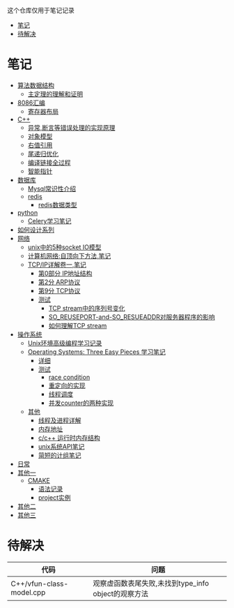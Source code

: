 这个仓库仅用于笔记记录
<!-- TOC -->

- [笔记](#笔记)
- [待解决](#待解决)

<!-- /TOC -->

# 笔记
* [算法数据结构](./algorithms-datastructure)  
   * [主定理的理解和证明](主定理的理解和证明.md)  
* [8086汇编](./assembly-8086)  
    * [寄存器布局](./assembly-8086/registers.md)
* [C++](./C++)  
    * [异常,断言等错误处理的实现原理](./C++/assert-exception-panic-recover)  
    * [对象模型](./C++/class)  
    * [右值引用](./C++/rvalue)
    * [尾递归优化](./C++/tail-recuresion.md)
    * [编译链接全过程](./C++/whats-compile-and-link.md)
    * [智能指针](./C++/智能指针.md)
* [数据库](./database)
    * [Mysql常识性介绍](./database/intro-to-database.md)
    * [redis](./redis)  
        * [redis数据类型](./redis/redis-type.md)
* [python](./python)
    * [Celery学习笔记](./python/understand-and-use-celery.md)
* [如何设计系列](./how-to-design)
* [网络](./netowrk)
    * [unix中的5种socket IO模型](./netowrk/socket-io-model-in-unix.md)
    * [计算机网络:自顶向下方法,笔记](./network/cecs572)
    * [TCP/IP详解卷一,笔记](./netowrk/TCP-IP-Illustrated-V1)
        * [第0部分 IP地址结构](./netowrk/TCP-IP-Illustrated-V1/0-structure-of-IP-address.md)
        * [第2分 ARP协议](./netowrk/TCP-IP-Illustrated-V1/2-address-resolve-protocol.md)
        * [第9分 TCP协议](./netowrk/TCP-IP-Illustrated-V1/9-master-tcp.md)
        * [测试](./netowrk/TCP-IP-Illustrated-V1/tests)  
            * [TCP stream中的序列号变化](./netowrk/TCP-IP-Illustrated-V1/tests/seq-num-during-tcp-stream)
            * [SO_REUSEPORT-and-SO_RESUEADDR对服务器程序的影响](./netowrk/TCP-IP-Illustrated-V1/tests/SO_REUSEPORT-and-SO_RESUEADDR)
            * [如何理解TCP stream](./netowrk/TCP-IP-Illustrated-V1/tests/understand-stream-of-tcp/README.md)
* [操作系统](oprating-system)
    * [Unix环境高级编程学习记录](./oprating-system/APUE)
    * [Operating Systems: Three Easy Pieces 学习笔记](./oprating-system/OSTEP)
        * [详细](./oprating-system/OSTEP/README.md)
        * [测试](./oprating-system/OSTEP/examples)
            * [race condition](./oprating-system/OSTEP/examples/data-race/README.md)
            * [重定向的实现](./oprating-system/OSTEP/examples/data-race/how_to_redirect.cpp)
            * [线程调度](./oprating-system/OSTEP/examples/thread-schedule/README.md)
            * [并发counter的两种实现](./oprating-system/OSTEP/examples/concurrent-counter/README.md)
    * [其他](./oprating-system/others)
        * [线程及进程详解](./oprating-system/others/whats-thread-and-process.md)
        * [内存地址](./oprating-system/others/memory-addressing.md)
        * [c/c++ 运行时内存结构](./oprating-system/others/memory-structure.md)
        * [unix系统API笔记](./oprating-system/others/unix-programming-api.md)
        * [简短的计组笔记](./oprating-system/others/x86-cpu.md)
* [日常](./daily)
* [其他一](./others)  
    * [CMAKE](./others/cmake)  
        * [语法记录](./others/cmake/how-to-use-cmake.md)
        * [project实例](./others/cmake/mydemo)
* [其他二](flags)
* [其他三](./finance)



# 待解决

|代码|问题|
|-|-|
|C++/vfun-class-model.cpp|观察虚函数表尾失败,未找到type_info object的观察方法|

